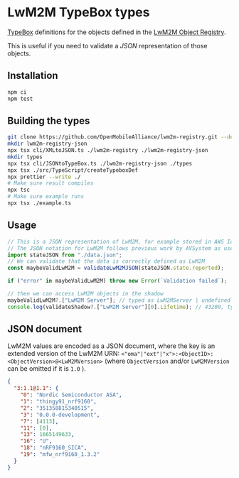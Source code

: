 # LwM2M TypeBox types

[TypeBox](https://github.com/sinclairzx81/typebox) definitions for the objects defined in the [LwM2M Object Registry](https://github.com/OpenMobileAlliance/lwm2m-registry).

This is useful if you need to validate a _JSON_ representation of those objects.

## Installation

```bash
npm ci
npm test
```

## Building the types

```bash
git clone https://github.com/OpenMobileAlliance/lwm2m-registry.git --depth 1
mkdir lwm2m-registry-json
npx tsx cli/XMLtoJSON.ts ./lwm2m-registry ./lwm2m-registry-json
mkdir types
npx tsx cli/JSONtoTypeBox.ts ./lwm2m-registry-json ./types
npx tsx ./src/TypeScript/createTypeboxDef
npx prettier --write ./
# Make sure result compiles
npx tsc
# Make sure example runs
npx tsx ./example.ts

```

## Usage

```typescript
// This is a JSON representation of LwM2M, for example stored in AWS IoT Shadow
// The JSON notation for LwM2M follows previous work by AVSystem as used in Coiote, but with values follow the LwM2M standard (e.g. numbers are expressed as strings in Coiote, but are Integers in LwM2M standard)
import stateJSON from "./data.json";
// We can validate that the data is correctly defined as LwM2M
const maybeValidLwM2M = validateLwM2MJSON(stateJSON.state.reported);

if ("error" in maybeValidLwM2M) throw new Error(`Validation failed`);

// then we can access LwM2M objects in the shadow
maybeValidLwM2M?.["LwM2M Server"]; // typed as LwM2MServer | undefined
console.log(validateShadow?.["LwM2M Server"][0].Lifetime); // 43200, typeof number
```

## JSON document

LwM2M values are encoded as a JSON document, where the key is an extended version of the LwM2M URN: `<"oma"|"ext"|"x">:<ObjectID>:<ObjectVersion>@<LwM2MVersion>` (where `ObjectVersion` and/or `LwM2MVersion` can be omitted if it is `1.0` ).

```json
{
  "3:1.1@1.1": {
    "0": "Nordic Semiconductor ASA",
    "1": "thingy91_nrf9160",
    "2": "351358815340515",
    "3": "0.0.0-development",
    "7": [4113],
    "11": [0],
    "13": 1665149633,
    "16": "U",
    "18": "nRF9160_SICA",
    "19": "mfw_nrf9160_1.3.2"
  }
}
```
